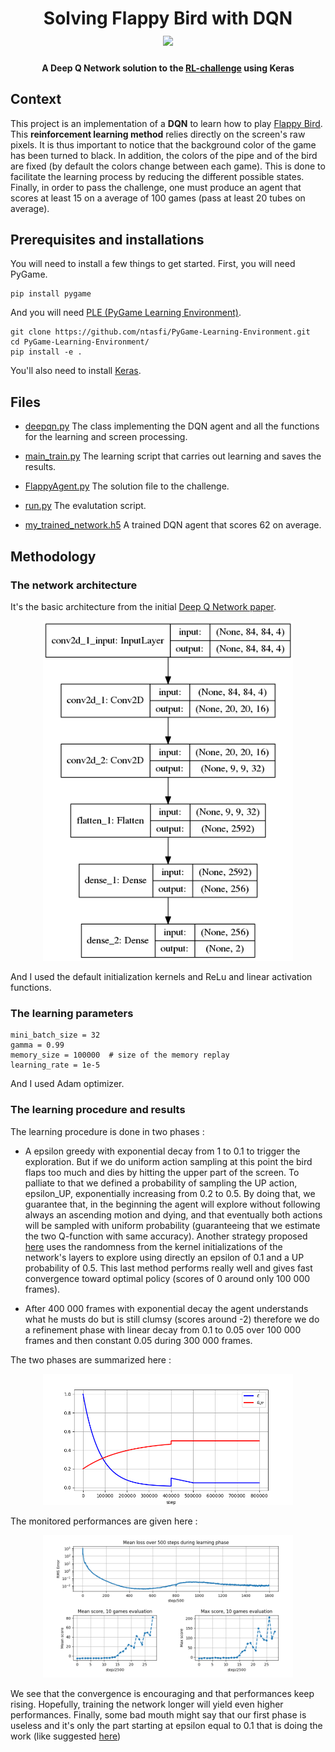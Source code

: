 <h1 align="center">
  Solving Flappy Bird with DQN
  <br>
   <img src="./gallery/flappy.gif">
</h1>
<h4 align="center">
  A Deep Q Network solution to the <a href="https://github.com/SupaeroDataScience/RLchallenge">RL-challenge</a> using Keras
  <br>
</h4>

## Context

This project is an implementation of a **DQN** to learn how to play [Flappy Bird](https://en.wikipedia.org/wiki/Flappy_Bird).
This **reinforcement learning method** relies directly on the screen's raw pixels. It is
thus important to notice that the background color of the game has been turned to black. 
In addition, the colors of the pipe and of the bird are fixed (by default the colors change
between each game). This is done to facilitate the learning process by reducing the different 
possible states. 
Finally, in order to pass the challenge, one must produce an agent that scores at least 15 
on a average of 100 games (pass at least 20 tubes on average). 

## Prerequisites and installations

You will need to install a few things to get started.
First, you will need PyGame.

```
pip install pygame
```

And you will need [PLE (PyGame Learning Environment)](https://github.com/ntasfi/PyGame-Learning-Environment).
```
git clone https://github.com/ntasfi/PyGame-Learning-Environment.git
cd PyGame-Learning-Environment/
pip install -e .
```

You'll also need to install [Keras](https://keras.io/).
 
## Files 

* [deepqn.py](deepqn.py) The class implementing the DQN agent and all the 
 functions for the learning and screen processing. 
 
* [main_train.py](main_train.py) The learning script that carries out learning and 
saves the results. 

* [FlappyAgent.py](FlappyAgent.py) The solution file to the challenge. 

* [run.py](run.py) The evalutation script.

* [my_trained_network.h5](my_trained_network.h5) A trained DQN agent that scores 62 on average.



## Methodology

### The network architecture

It's the basic architecture from the initial [Deep Q Network paper](https://storage.googleapis.com/deepmind-media/dqn/DQNNaturePaper.pdf). 

<p align="center">
  <img src="gallery/my_basic_network.png" width="400" title="my network">
</p>
And I used the default initialization kernels and ReLu and linear activation functions.

### The learning parameters

```
mini_batch_size = 32
gamma = 0.99
memory_size = 100000  # size of the memory replay
learning_rate = 1e-5
```
And I used Adam optimizer.

### The learning procedure and results

The learning procedure is done in two phases : 
* A epsilon greedy with exponential decay from 1 to 0.1 to trigger the exploration. 
But if we do uniform action sampling at this point the bird flaps too much and dies by
hitting the upper part of the screen. To palliate to that we defined a probability of
sampling the UP action, epsilon_UP, exponentially increasing from 0.2 to 0.5. By doing 
that, we guarantee that, in the beginning the agent will explore without following always
an ascending motion and dying, and that eventually both actions will be sampled with uniform
probability (guaranteeing that we estimate the two Q-function with same accuracy). 
Another strategy proposed [here](https://github.com/yenchenlin/DeepLearningFlappyBird) uses 
the randomness from the kernel initializations of the network's layers to explore using directly 
an epsilon of 0.1 and a UP probability of 0.5. This last method performs really well and 
gives fast convergence toward optimal policy (scores of 0 around only 100 000 frames). 

* After 400 000 frames with exponential decay the agent understands what he musts do but is still
clumsy (scores around -2) therefore we do a refinement phase with linear decay from 0.1 to 0.05 over
 100 000 frames and then constant 0.05 during 300 000 frames. 
 
The two phases are summarized here : 

<p align="center">
  <img src="gallery/epsilon.png" width="400" title="epsilon curves">
</p>

The monitored performances are given here : 

<p align="center">
  <img src="gallery/loss_and_scores.png" width="400" title="loss and scores">
</p>

We see that the convergence is encouraging and that performances keep rising. Hopefully, training
the network longer will yield even higher performances. 
Finally, some bad mouth might say that our first phase is useless and it's only the part starting 
at epsilon equal to 0.1 that is doing the work (like suggested [here](https://github.com/yenchenlin/DeepLearningFlappyBird))

